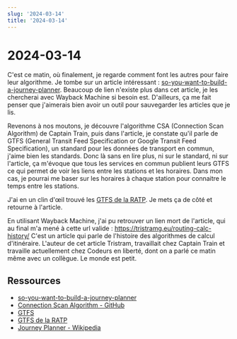 ```yaml
---
slug: '2024-03-14'
title: '2024-03-14'
---
```


# 2024-03-14

C'est ce matin, où finalement, je regarde comment font les autres pour faire leur algorithme.
Je tombe sur un article
intéressant : [so-you-want-to-build-a-journey-planner](https://medium.com/@assertis/so-you-want-to-build-a-journey-planner-f99bfa8d069d).
Beaucoup de lien n'existe plus dans cet article, je les chercherai avec Wayback Machine si besoin est.
D'ailleurs, ça me fait penser que j'aimerais bien avoir un outil pour sauvegarder les articles que je lis.

Revenons à nos moutons, je découvre l'algorithme CSA (Connection Scan Algorithm) de Captain Train, puis dans l'article,
je constate qu'il parle de GTFS (General Transit Feed Specification or Google Transit Feed Specification),
un standard pour les données de transport en commun, j'aime bien les standards.
Donc là sans en lire plus, ni sur le standard, ni sur l'article, ça m'évoque que tous les services en commun publient
leurs GTFS ce qui permet de voir les liens entre les stations et les horaires.
Dans mon cas, je pourrai me baser sur les horaires à chaque station pour connaitre le temps entre les stations.

J'ai en un clin d'œil trouvé
les [GTFS de la RATP](https://prim.iledefrance-mobilites.fr/en/jeux-de-donnees/offre-horaires-tc-gtfs-idfm).
Je mets ça de côté et retourne à l'article.

En utilisant Wayback Machine, j'ai pu retrouver un lien mort de l'article, qui au final m'a mené à cette url
valide : https://tristramg.eu/routing-calc-history/
C'est un article qui parle de l'histoire des algorithmes de calcul d'itinéraire. L'auteur de cet article Tristram,
travaillait chez Captain Train et travaille actuellement chez Codeurs en liberté, dont on a parlé ce matin même avec un
collègue.
Le monde est petit.

## Ressources

- [so-you-want-to-build-a-journey-planner](https://medium.com/@assertis/so-you-want-to-build-a-journey-planner-f99bfa8d069d)
- [Connection Scan Algorithm - GitHub](https://github.com/trainline-eu/csa-challenge)
- [GTFS](https://gtfs.org)
- [GTFS de la RATP](https://prim.iledefrance-mobilites.fr/en/jeux-de-donnees/offre-horaires-tc-gtfs-idfm)
- [Journey Planner - Wikipedia](https://en.wikipedia.org/wiki/Journey_planner)
